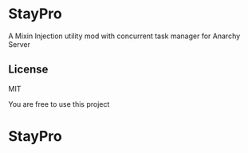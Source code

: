 # StayPro
A Mixin Injection utility mod with concurrent task manager for Anarchy Server

## License
MIT

You are free to use this project
# StayPro
